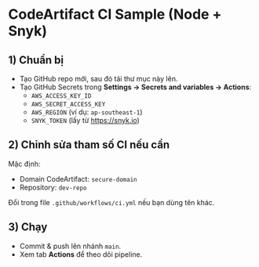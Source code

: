 # CodeArtifact CI Sample (Node + Snyk)

## 1) Chuẩn bị
- Tạo GitHub repo mới, sau đó tải thư mục này lên.
- Tạo GitHub Secrets trong **Settings → Secrets and variables → Actions**:
  - `AWS_ACCESS_KEY_ID`
  - `AWS_SECRET_ACCESS_KEY`
  - `AWS_REGION` (ví dụ: `ap-southeast-1`)
  - `SNYK_TOKEN` (lấy từ https://snyk.io)

## 2) Chỉnh sửa tham số CI nếu cần
Mặc định:
- Domain CodeArtifact: `secure-domain`
- Repository: `dev-repo`

Đổi trong file `.github/workflows/ci.yml` nếu bạn dùng tên khác.

## 3) Chạy
- Commit & push lên nhánh `main`.
- Xem tab **Actions** để theo dõi pipeline.
